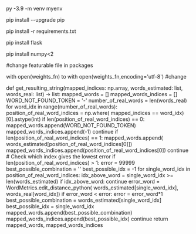 py -3.9 -m venv myenv

pip install --upgrade pip

pip install -r requirements.txt

pip install flask

pip install numpy<2

#change featurable file in packages

 with open(weights_fn)
to 
 with open(weights_fn,encoding='utf-8')
#change 



def get_resulting_string(mapped_indices: np.array, words_estimated: list, words_real: list) -> list:
    mapped_words = []
    mapped_words_indices = []
    WORD_NOT_FOUND_TOKEN = '-'
    number_of_real_words = len(words_real)
    for word_idx in range(number_of_real_words):
        position_of_real_word_indices = np.where(
            mapped_indices == word_idx)[0].astype(int)
        if len(position_of_real_word_indices) == 0:
            mapped_words.append(WORD_NOT_FOUND_TOKEN)
            mapped_words_indices.append(-1)
            continue
        if len(position_of_real_word_indices) == 1:
            mapped_words.append(
                words_estimated[position_of_real_word_indices[0]])
            mapped_words_indices.append(position_of_real_word_indices[0])
            continue
        # Check which index gives the lowest error
        if len(position_of_real_word_indices) > 1:
            error = 99999
            best_possible_combination = ''
            best_possible_idx = -1
            for single_word_idx in position_of_real_word_indices:
                idx_above_word = single_word_idx >= len(words_estimated)
                if idx_above_word:
                    continue
                error_word = WordMetrics.edit_distance_python(
                    words_estimated[single_word_idx], words_real[word_idx])
                if error_word < error:
                    error = error_word*1
                    best_possible_combination = words_estimated[single_word_idx]
                    best_possible_idx = single_word_idx
            mapped_words.append(best_possible_combination)
            mapped_words_indices.append(best_possible_idx)
            continue
    return mapped_words, mapped_words_indices
